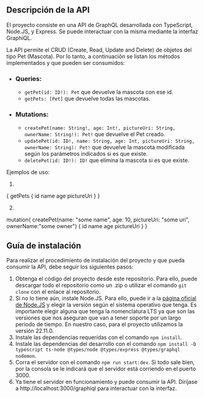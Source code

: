 ## Descripción de la API

El proyecto consiste en una API de GraphQL desarrollada con TypeScript, Node.JS, y Express. Se puede interactuar con la misma mediante la interfaz GraphiQL.

La API permite el CRUD (Create, Read, Update and Delete) de objetos del tipo Pet (Mascota). Por lo tanto, a continuación se listan los métodos implementados y que pueden ser consumidos:
- ### **Queries**:
  - ```getPet(id: ID!): Pet``` que devuelve la mascota con ese id.
  - ```getPets: [Pet]``` que devuelve todas las mascotas.
- ### **Mutations**:
  - ```createPet(name: String!, age: Int!, pictureUri: String, ownerName: String!): Pet!``` que devuelve el Pet creado.
  - ```updatePet(id: ID!, name: String, age: Int, pictureUri: String, ownerName: String): Pet!``` que devuelve la mascota modificada según los parámetros indicados si es que existe.
  - ```deletePet(id: ID!): ID!``` que elimina la mascota si es que existe.

Ejemplos de uso:

1)
 {
  getPets {
    id
    name
    age
    pictureUri
  }
}

2)
 mutation{
  createPet(name: "some name", age: 10, pictureUri: "some uri", ownerName:"some owner") {
    id
    name
    age
    pictureUri
  }
}
  
## Guía de instalación

Para realizar el procedimiento de instalación del proyecto y que pueda consumir la API, debe seguir los siguientes pasos:
1. Obtenga el código del proyecto desde este repositorio. Para ello, puede descargar todo el repositorio como un .zip o utilizar el comando ```git clone``` con el enlace al repositorio.
2. Si no lo tiene aún, instale Node.JS. Para ello, puede ir a la [página oficial de Node.JS](https://nodejs.org/en) y elegir la versión según el sistema operativo que tenga. Es importante elegir alguna que tenga la nomenclatura LTS ya que son las versiones que nos aseguran que van a tener soporte por un largo periodo de tiempo. En nuestro caso, para el proyecto utilizamos la versión 22.11.0.
3. Instale las dependencias requeridas con el comando ```npm install```.
4. Instale las dependencias del desarrollo con el comando ```npm install -D typescript ts-node @types/node @types/express @types/graphql nodemon```.
5. Corra el servidor con el comando ```npm run start:dev```. Si todo sale bien, por la consola se le indicará que el servidor está corriendo en el puerto 3000.
6. Ya tiene el servidor en funcionamiento y puede consumir la API. Diríjase a http://localhost:3000/graphiql para interactuar con la interfaz.
